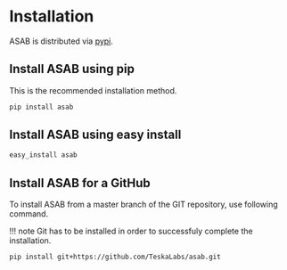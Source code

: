 Installation
============

ASAB is distributed via [pypi](https://pypi.org/project/asab/).

Install ASAB using pip
----------------------

This is the recommended installation method.

``` bash
pip install asab
```

Install ASAB using easy install
-------------------------------

``` bash
easy_install asab
```

Install ASAB for a GitHub
-------------------------

To install ASAB from a master branch of the GIT repository, use
following command.

!!! note
    Git has to be installed in order to successfuly complete the
    installation.

``` bash
pip install git+https://github.com/TeskaLabs/asab.git
```
